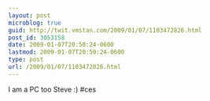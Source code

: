 ```yaml
---
layout: post
microblog: true
guid: http://twit.vmstan.com/2009/01/07/1103472826.html
post_id: 3053158
date: 2009-01-07T20:50:24-0600
lastmod: 2009-01-07T20:50:24-0600
type: post
url: /2009/01/07/1103472826.html
---
```

I am a PC too Steve :) #ces
